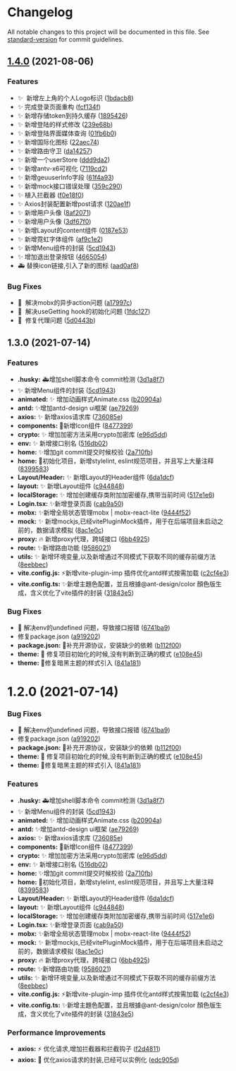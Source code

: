 # Changelog

All notable changes to this project will be documented in this file. See [standard-version](https://github.com/conventional-changelog/standard-version) for commit guidelines.

## [1.4.0](https://gitee.com/qiu-zijian/coderq-admin/compare/v1.2.0...v1.4.0) (2021-08-06)


### Features

*  ✨  新增左上角的个人Logo标识 ([1bdacb8](https://gitee.com/qiu-zijian/coderq-admin/commit/1bdacb89928809b5ec3c24242b38f8c8aa5e20c6))
*  ✨ 完成登录页面重构 ([fcf134f](https://gitee.com/qiu-zijian/coderq-admin/commit/fcf134fea477281d9709cd062f8b5e03ef4b97dd))
*  ✨ 新增存储token到持久缓存 ([1895426](https://gitee.com/qiu-zijian/coderq-admin/commit/18954260b6a346631fee615f07b903024806aa5a))
*  ✨ 新增登陆的样式修改 ([239e68b](https://gitee.com/qiu-zijian/coderq-admin/commit/239e68b782866c22ef8671d959eadcb246deb912))
*  ✨ 新增登陆界面媒体查询 ([01fb6b0](https://gitee.com/qiu-zijian/coderq-admin/commit/01fb6b01bfc015918221aae6fb226a0bce1c17d7))
*  ✨ 新增国际化图标 ([22aec74](https://gitee.com/qiu-zijian/coderq-admin/commit/22aec74062e1493440401f5b41f54511e4399345))
*  ✨ 新增路由守卫 ([da14257](https://gitee.com/qiu-zijian/coderq-admin/commit/da1425747007862086f15d0e8258c41661d49fc6))
*  ✨ 新增一个userStore ([ddd9da2](https://gitee.com/qiu-zijian/coderq-admin/commit/ddd9da212418eb940e4771c82f4e6c7dd0c30986))
*  ✨ 新增antv-x6可视化 ([7119cd2](https://gitee.com/qiu-zijian/coderq-admin/commit/7119cd25a26ef4d17c7beb965816cfd5374fa03d))
*  ✨ 新增geuuserInfo字段 ([61f4a93](https://gitee.com/qiu-zijian/coderq-admin/commit/61f4a938fae9fd2a11cb13e45e0b9b59a50bdf22))
*  ✨ 新增mock接口错误处理 ([359c290](https://gitee.com/qiu-zijian/coderq-admin/commit/359c290c15748898cfaaa0edd6b8a55f32c19d74))
*  ✨ 植入拦截器 ([f0e18f0](https://gitee.com/qiu-zijian/coderq-admin/commit/f0e18f0600bde2efef924df18d1a7aedb5b37b06))
*  ✨ Axios封装配置新增post请求 ([120ae1f](https://gitee.com/qiu-zijian/coderq-admin/commit/120ae1f2622e3071b2dafca470b975e05095a38c))
* :sparkles: 新增用户头像 ([8af2071](https://gitee.com/qiu-zijian/coderq-admin/commit/8af20718b68dfe3d2a1bae5f1b8964ad5f46ee0a))
* :sparkles: 新增用户头像 ([3df67f0](https://gitee.com/qiu-zijian/coderq-admin/commit/3df67f0f62157c81e0d07d2ee3e8905ac6770752))
* ✨  新增Layout的content组件 ([0187e53](https://gitee.com/qiu-zijian/coderq-admin/commit/0187e5350fb211de8a21bbb90a03a1df46c40ea4))
* ✨ 新增霓虹字体组件 ([af9c1e2](https://gitee.com/qiu-zijian/coderq-admin/commit/af9c1e2d9f3cdc2c2dfdd312167d39d2f5ff602a))
* ✨ 新增Menu组件的封装 ([5cd1943](https://gitee.com/qiu-zijian/coderq-admin/commit/5cd19436d8539a95ef44bbe94007724fc088a655))
* ✨ 增加退出登录按钮 ([4665054](https://gitee.com/qiu-zijian/coderq-admin/commit/46650544f42d8ad1271b4303936f06a49ddc54c8))
* 🚑 替换icon链接,引入了新的图标 ([aad0af8](https://gitee.com/qiu-zijian/coderq-admin/commit/aad0af835c37d030b9d6c51888be84e472d35989))


### Bug Fixes

*  🐛  解决mobx的异步action问题 ([a17997c](https://gitee.com/qiu-zijian/coderq-admin/commit/a17997c1b4a3de30b6da5bf3f8a071be8bd28a42))
*  🐛  解决useGetting  hook的初始化问题 ([1fdc127](https://gitee.com/qiu-zijian/coderq-admin/commit/1fdc127b10b9b011cbb1b99b0f78fd33d6707154))
*  🐛  修复代理问题 ([5d0443b](https://gitee.com/qiu-zijian/coderq-admin/commit/5d0443bfadb5c975f93ce1cfe440ebb60e1ef644))

## 1.3.0 (2021-07-14)


### Features

* **.husky:** 🚑增加shell脚本命令 commit检测 ([3d1a8f7](https://github.com/PlayGuitar-CoderQ/coderq-admin/commit/3d1a8f7fedd83d845245bba93615d7a7e124d119))
* ✨ 新增Menu组件的封装 ([5cd1943](https://github.com/PlayGuitar-CoderQ/coderq-admin/commit/5cd19436d8539a95ef44bbe94007724fc088a655))
* **animated:** ✨ 增加动画样式Animate.css ([b20904a](https://github.com/PlayGuitar-CoderQ/coderq-admin/commit/b20904a4268dce94ada1649123882fdc30f31131))
* **antd:** ✨增加antd-design ui框架 ([ae79269](https://github.com/PlayGuitar-CoderQ/coderq-admin/commit/ae792693b5d6852eca3ba1e51f06c18189eced8e))
* **axios:** ✨  新增axios请求库 ([736085e](https://github.com/PlayGuitar-CoderQ/coderq-admin/commit/736085e94ccd2cc50b4d55f828b6a7c24ff7dcdd))
* **components:** 🤠新增Icon组件 ([8477399](https://github.com/PlayGuitar-CoderQ/coderq-admin/commit/84773994cb5c860cd8f0cdfa57347fcc1cfac246))
* **crypto:** ✨ 增加加密方法采用crypto加密库 ([e96d5dd](https://github.com/PlayGuitar-CoderQ/coderq-admin/commit/e96d5dd8c685d29aa5fbe4b74ce87abc4c55ea5c))
* **env:** ✨ 新增接口别名 ([516db02](https://github.com/PlayGuitar-CoderQ/coderq-admin/commit/516db02de5d4034ec69546cc8d1072aab7486bab))
* **home:** ✨增加git commit提交时候校验 ([2a710fb](https://github.com/PlayGuitar-CoderQ/coderq-admin/commit/2a710fb08e2f09f052f7fc3d3784be1e23c13f5d))
* **home:** 🎉初始化项目，新增stylelint, eslint规范项目，并且写上大量注释 ([8399583](https://github.com/PlayGuitar-CoderQ/coderq-admin/commit/83995830485c236d1643eac0e6b2a036a06c2d24))
* **Layout/Header:** ✨ 新增Layout的Header组件 ([6da1dcf](https://github.com/PlayGuitar-CoderQ/coderq-admin/commit/6da1dcfacb354e24bf3dcff82a80525a20559ede))
* **layout:** ✨ 新增Layout组件 ([c944848](https://github.com/PlayGuitar-CoderQ/coderq-admin/commit/c94484828fe52b9ad7deb5b8763924587476c09c))
* **localStorage:** ✨ 增加创建缓存类附加加密缓存,携带当前时间 ([517e1e6](https://github.com/PlayGuitar-CoderQ/coderq-admin/commit/517e1e63bded3e7d6e77b43774eb90f03eb49539))
* **Login.tsx:** ✨新增登录页面 ([cab9a50](https://github.com/PlayGuitar-CoderQ/coderq-admin/commit/cab9a50c1e46f72fc929df8782cea88663bdd286))
* **mobx:** ✨新增全局状态管理mobx | mobx-react-lite ([9444f52](https://github.com/PlayGuitar-CoderQ/coderq-admin/commit/9444f52d389077c7fae151b61bcf802c9a2728a7))
* **mock:** ✨ 新增mockjs,已经vitePluginMock插件，用于在后端项目未启动之前的，数据请求模拟 ([8ac1e0c](https://github.com/PlayGuitar-CoderQ/coderq-admin/commit/8ac1e0c919a5981dc3ca82983646e21e69174c53))
* **proxy:** :fire:  新增proxy代理，跨域接口 ([6bb4925](https://github.com/PlayGuitar-CoderQ/coderq-admin/commit/6bb4925637bc5a83dadae2908b3c50cd64895b49))
* **route:** ✨新增路由功能 ([9586021](https://github.com/PlayGuitar-CoderQ/coderq-admin/commit/9586021b41841fc5ac9cf1e4fc5f43b8824b3650))
* **utils:** ✨ 新增环境变量,以及新增通过不同模式下获取不同的缓存前缀方法 ([8eebbec](https://github.com/PlayGuitar-CoderQ/coderq-admin/commit/8eebbec6ae30882aa3ee7a31dbdfc6fc202434a7))
* **vite.config.js:** ⚡️新增vite-plugin-imp 插件优化antd样式按需加载 ([c2cf4e3](https://github.com/PlayGuitar-CoderQ/coderq-admin/commit/c2cf4e351250a0469c5242b055b0e79d877eaacc))
* **vite.config.ts:** ✨新增主題色配置，並且根據@ant-design/color 顏色版生成，含义优化了vite插件的封装 ([31843e5](https://github.com/PlayGuitar-CoderQ/coderq-admin/commit/31843e5268626f097ac30451af70494fdba8eede))


### Bug Fixes

* 🐛 解决env的undefined 问题，导致接口报错 ([6741ba9](https://github.com/PlayGuitar-CoderQ/coderq-admin/commit/6741ba9e6ee78fb56312f9c9a508649ca50be471))
* 修复package.json ([a919202](https://github.com/PlayGuitar-CoderQ/coderq-admin/commit/a91920236ab4d0194253be60e442953e89f480d3))
* **package.json:** 🐛补充开源协议，安装缺少的依赖 ([b112f00](https://github.com/PlayGuitar-CoderQ/coderq-admin/commit/b112f000d1cd7027695bbc0251ecbf083792d863))
* **theme:** 🐛  修复项目初始化的时候,没有判断到正确的模式 ([e108e45](https://github.com/PlayGuitar-CoderQ/coderq-admin/commit/e108e45e5813db05c47623744f30f965f1a0ac1c))
* **theme:** 🔧修复暗黑主题的样式引入 ([841a181](https://github.com/PlayGuitar-CoderQ/coderq-admin/commit/841a181b4fe6d5789615735c61d40c0e76eb6a5b))

# 1.2.0 (2021-07-14)


### Bug Fixes

* 🐛 解决env的undefined 问题，导致接口报错 ([6741ba9](https://github.com/PlayGuitar-CoderQ/coderq-admin/commit/6741ba9e6ee78fb56312f9c9a508649ca50be471))
* 修复package.json ([a919202](https://github.com/PlayGuitar-CoderQ/coderq-admin/commit/a91920236ab4d0194253be60e442953e89f480d3))
* **package.json:** 🐛补充开源协议，安装缺少的依赖 ([b112f00](https://github.com/PlayGuitar-CoderQ/coderq-admin/commit/b112f000d1cd7027695bbc0251ecbf083792d863))
* **theme:** 🐛  修复项目初始化的时候,没有判断到正确的模式 ([e108e45](https://github.com/PlayGuitar-CoderQ/coderq-admin/commit/e108e45e5813db05c47623744f30f965f1a0ac1c))
* **theme:** 🔧修复暗黑主题的样式引入 ([841a181](https://github.com/PlayGuitar-CoderQ/coderq-admin/commit/841a181b4fe6d5789615735c61d40c0e76eb6a5b))


### Features

* **.husky:** 🚑增加shell脚本命令 commit检测 ([3d1a8f7](https://github.com/PlayGuitar-CoderQ/coderq-admin/commit/3d1a8f7fedd83d845245bba93615d7a7e124d119))
* ✨ 新增Menu组件的封装 ([5cd1943](https://github.com/PlayGuitar-CoderQ/coderq-admin/commit/5cd19436d8539a95ef44bbe94007724fc088a655))
* **animated:** ✨ 增加动画样式Animate.css ([b20904a](https://github.com/PlayGuitar-CoderQ/coderq-admin/commit/b20904a4268dce94ada1649123882fdc30f31131))
* **antd:** ✨增加antd-design ui框架 ([ae79269](https://github.com/PlayGuitar-CoderQ/coderq-admin/commit/ae792693b5d6852eca3ba1e51f06c18189eced8e))
* **axios:** ✨  新增axios请求库 ([736085e](https://github.com/PlayGuitar-CoderQ/coderq-admin/commit/736085e94ccd2cc50b4d55f828b6a7c24ff7dcdd))
* **components:** 🤠新增Icon组件 ([8477399](https://github.com/PlayGuitar-CoderQ/coderq-admin/commit/84773994cb5c860cd8f0cdfa57347fcc1cfac246))
* **crypto:** ✨ 增加加密方法采用crypto加密库 ([e96d5dd](https://github.com/PlayGuitar-CoderQ/coderq-admin/commit/e96d5dd8c685d29aa5fbe4b74ce87abc4c55ea5c))
* **env:** ✨ 新增接口别名 ([516db02](https://github.com/PlayGuitar-CoderQ/coderq-admin/commit/516db02de5d4034ec69546cc8d1072aab7486bab))
* **home:** ✨增加git commit提交时候校验 ([2a710fb](https://github.com/PlayGuitar-CoderQ/coderq-admin/commit/2a710fb08e2f09f052f7fc3d3784be1e23c13f5d))
* **home:** 🎉初始化项目，新增stylelint, eslint规范项目，并且写上大量注释 ([8399583](https://github.com/PlayGuitar-CoderQ/coderq-admin/commit/83995830485c236d1643eac0e6b2a036a06c2d24))
* **Layout/Header:** ✨ 新增Layout的Header组件 ([6da1dcf](https://github.com/PlayGuitar-CoderQ/coderq-admin/commit/6da1dcfacb354e24bf3dcff82a80525a20559ede))
* **layout:** ✨ 新增Layout组件 ([c944848](https://github.com/PlayGuitar-CoderQ/coderq-admin/commit/c94484828fe52b9ad7deb5b8763924587476c09c))
* **localStorage:** ✨ 增加创建缓存类附加加密缓存,携带当前时间 ([517e1e6](https://github.com/PlayGuitar-CoderQ/coderq-admin/commit/517e1e63bded3e7d6e77b43774eb90f03eb49539))
* **Login.tsx:** ✨新增登录页面 ([cab9a50](https://github.com/PlayGuitar-CoderQ/coderq-admin/commit/cab9a50c1e46f72fc929df8782cea88663bdd286))
* **mobx:** ✨新增全局状态管理mobx | mobx-react-lite ([9444f52](https://github.com/PlayGuitar-CoderQ/coderq-admin/commit/9444f52d389077c7fae151b61bcf802c9a2728a7))
* **mock:** ✨ 新增mockjs,已经vitePluginMock插件，用于在后端项目未启动之前的，数据请求模拟 ([8ac1e0c](https://github.com/PlayGuitar-CoderQ/coderq-admin/commit/8ac1e0c919a5981dc3ca82983646e21e69174c53))
* **proxy:** :fire:  新增proxy代理，跨域接口 ([6bb4925](https://github.com/PlayGuitar-CoderQ/coderq-admin/commit/6bb4925637bc5a83dadae2908b3c50cd64895b49))
* **route:** ✨新增路由功能 ([9586021](https://github.com/PlayGuitar-CoderQ/coderq-admin/commit/9586021b41841fc5ac9cf1e4fc5f43b8824b3650))
* **utils:** ✨ 新增环境变量,以及新增通过不同模式下获取不同的缓存前缀方法 ([8eebbec](https://github.com/PlayGuitar-CoderQ/coderq-admin/commit/8eebbec6ae30882aa3ee7a31dbdfc6fc202434a7))
* **vite.config.js:** ⚡️新增vite-plugin-imp 插件优化antd样式按需加载 ([c2cf4e3](https://github.com/PlayGuitar-CoderQ/coderq-admin/commit/c2cf4e351250a0469c5242b055b0e79d877eaacc))
* **vite.config.ts:** ✨新增主題色配置，並且根據@ant-design/color 顏色版生成，含义优化了vite插件的封装 ([31843e5](https://github.com/PlayGuitar-CoderQ/coderq-admin/commit/31843e5268626f097ac30451af70494fdba8eede))


### Performance Improvements

* **axios:** ⚡ 优化请求,增加拦截器和拦截钩子 ([f2d4811](https://github.com/PlayGuitar-CoderQ/coderq-admin/commit/f2d4811c79a5069ad0f391445b56ae2ec660a43c))
* **axios:** 🎨 优化axios请求的封装,已经可以实例化 ([edc905d](https://github.com/PlayGuitar-CoderQ/coderq-admin/commit/edc905d00e13d8e51802aa867589f16745616464))
